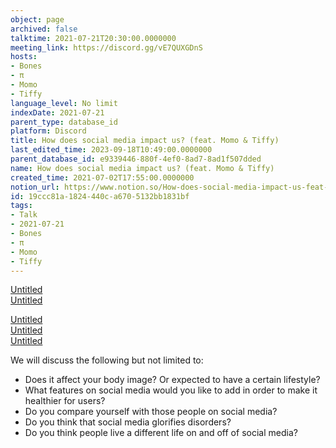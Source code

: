 ```yaml
---
object: page
archived: false
talktime: 2021-07-21T20:30:00.0000000
meeting_link: https://discord.gg/vE7QUXGDnS
hosts:
- Bones
- π
- Momo
- Tiffy
language_level: No limit
indexDate: 2021-07-21
parent_type: database_id
platform: Discord
title: How does social media impact us? (feat. Momo & Tiffy)
last_edited_time: 2023-09-18T10:49:00.0000000
parent_database_id: e9339446-880f-4ef0-8ad7-8ad1f507dded
name: How does social media impact us? (feat. Momo & Tiffy)
created_time: 2021-07-02T17:55:00.0000000
notion_url: https://www.notion.so/How-does-social-media-impact-us-feat-Momo-Tiffy-19ccc81a1824440ca6705132bb1831bf
id: 19ccc81a-1824-440c-a670-5132bb1831bf
tags:
- Talk
- 2021-07-21
- Bones
- π
- Momo
- Tiffy
---
```



[Untitled](https://www.notion.so/23f0f26c7f1547c0b08477c0c6f1f461)   
[Untitled](https://www.notion.so/b25f7bc784f147e3a0759bc1db6129a2)   

[Untitled](https://www.notion.so/da534e939894424f89710d7f328d6ec4)   
[Untitled](https://www.notion.so/12c4a9e645d54aefa860b5f927a0b220)   
[Untitled](https://www.notion.so/482e61b02b9c4456b2b4fe86bb7544c6)   


We will discuss the following but not limited to:
   - Does it affect your body image? Or expected to have a certain lifestyle?
   - What features on social media would you like to add in order to make it healthier for users?
   - Do you compare yourself with those people on social media?
   - Do you think that social media glorifies disorders?
   - Do you think people live a different life on and off of social media?




